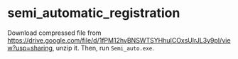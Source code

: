 # semi_automatic_registration

Download compressed file from https://drive.google.com/file/d/1fPM12hvBNSWTSYHhuICOxsUlrJL3y9pI/view?usp=sharing, unzip it. Then, run `Semi_auto.exe`.
